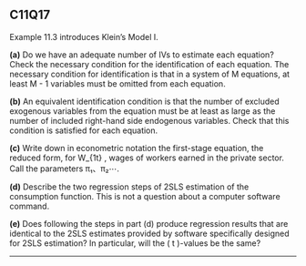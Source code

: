 ## C11Q17

Example 11.3 introduces Klein’s Model I.

**(a)**
Do we have an adequate number of IVs to estimate each equation?  Check the necessary condition for the identification of each equation.  The necessary condition for identification is that in a system of  M  equations,  at least  M - 1  variables must be omitted from each equation.

**(b)**
An equivalent identification condition is that the number of excluded exogenous variables  from the equation must be at least as large as the number of included right-hand side endogenous variables.  Check that this condition is satisfied for each equation.

**(c)**
Write down in econometric notation the first-stage equation, the reduced form,  for W_{1t} , wages of workers earned in the private sector.  Call the parameters  π₁、π₂⋯.

**(d)**
Describe the two regression steps of 2SLS estimation of the consumption function.  This is not a question about a computer software command.

**(e)**
Does following the steps in part (d) produce regression results that are identical  to the 2SLS estimates provided by software specifically designed for 2SLS estimation?  In particular, will the \( t \)-values be the same?

---
